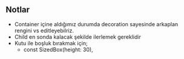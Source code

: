 ## Notlar
 - Container içine aldığımız durumda decoration sayesinde arkaplan rengini vs editleyebilriz.
 - Child en sonda kalacak şekilde ilerlemek gereklidir
 - Kutu ile boşluk bırakmak için;
    - const SizedBox(height: 30),